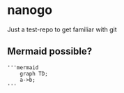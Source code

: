 # nanogo
Just a test-repo to get familiar with git

**Mermaid possible?**
---
    '''mermaid
        graph TD;
        a->b;
    '''
